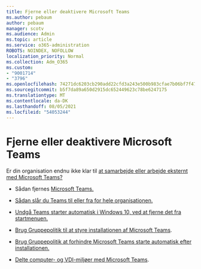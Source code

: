 ```yaml
---
title: Fjerne eller deaktivere Microsoft Teams
ms.author: pebaum
author: pebaum
manager: scotv
ms.audience: Admin
ms.topic: article
ms.service: o365-administration
ROBOTS: NOINDEX, NOFOLLOW
localization_priority: Normal
ms.collection: Adm_O365
ms.custom:
- "9001714"
- "3796"
ms.openlocfilehash: 74271dc6203cb290add22cfd3a243e500b983cfae7b06bf7f47e892b868ff4e7
ms.sourcegitcommit: b5f7da89a650d2915dc652449623c78be6247175
ms.translationtype: MT
ms.contentlocale: da-DK
ms.lasthandoff: 08/05/2021
ms.locfileid: "54053244"
---
```

# <a name="remove-or-turn-off-microsoft-teams"></a>Fjerne eller deaktivere Microsoft Teams

Er din organisation endnu ikke klar til [at samarbejde eller arbejde eksternt med Microsoft Teams?](https://products.office.com/microsoft-teams/group-chat-software?&OCID=AID2000955_SEM_WiLWtgAAAKcGoHNG:20200305184100:s&msclkid=cbe12a5675e41135662d7437325dbd9a&ef_id=WiLWtgAAAKcGoHNG:20200305184100:s)

- Sådan fjernes [Microsoft Teams.](https://support.office.com/article/Uninstall-Microsoft-Teams-3b159754-3c26-4952-abe7-57d27f5f4c81)

- [Sådan slår du Teams til eller fra for hele organisationen.](https://docs.microsoft.com/MicrosoftTeams/office-365-set-up)

- [Undgå Teams starter automatisk i Windows 10, ved at fjerne det fra startmenuen.](https://support.microsoft.com/help/4026268/windows-10-change-startup-apps)

- [Brug Gruppepolitik til at styre installationen af Microsoft Teams](https://docs.microsoft.com/deployoffice/teams-install#use-group-policy-to-control-the-installation-of-microsoft-teams).

- [Brug Gruppepolitik at forhindre Microsoft Teams starte automatisk efter installationen.](https://docs.microsoft.com/deployoffice/teams-install#use-group-policy-to-prevent-microsoft-teams-from-starting-automatically-after-installation)

- [Delte computer- og VDI-miljøer med Microsoft Teams](https://docs.microsoft.com/deployoffice/teams-install#shared-computer-and-vdi-environments-with-microsoft-teams).
